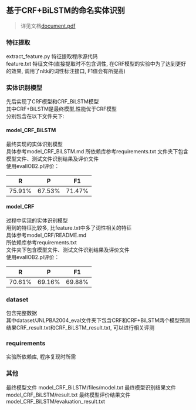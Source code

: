 
## 基于CRF+BiLSTM的命名实体识别
>详见文档[document.pdf](document.pdf)
### 特征提取
extract_feature.py 特征提取程序源代码  
feature.txt 特征文件(直接提取时不包含词性, 在CRF模型的实验中为了达到更好的效果, 调用了nltk的词性标注接口, F1值会有所提高)  

### 实体识别模型
先后实现了CRF模型和CRF_BiLSTM模型  
其中CRF+BiLSTM是最终模型,性能优于CRF模型  
分别包含在以下文件夹下:  

#### model_CRF_BiLSTM
最终实现的实体识别模型  
具体参考model_CRF_BiLSTM.md
所依赖库参考requirements.txt
文件夹下包含模型文件、测试文件识别结果及评价文件  
使用evalIOB2.pl评价：  

|    R   |    P   |   F1   |
| ------ | ------ | ------ |
| 75.91% | 67.53% | 71.47% |

#### model_CRF
过程中实现的实体识别模型  
用到的特征比较多, 比feature.txt中多了词性相关的特征  
具体参考model_CRF/README.md  
所依赖库参考requirements.txt  
文件夹下包含模型文件、测试文件识别结果及评价文件  
使用evalIOB2.pl评价：

|    R   |    P   |   F1   |
| ------ | ------ | ------ |
| 70.61% | 69.16% | 69.88% |  

### dataset
包含完整数据  
其中dataset/JNLPBA2004_eval文件夹下包含CRF和CRF+BiLSTM两个模型预测结果CRF_result.txt和CRF_BiLSTM_result.txt, 可以进行相关评测   

### requirements
实验所依赖库, 程序复现时所需  

### 其他
最终模型文件 model_CRF_BiLSTM/files/model.txt
最终模型识别结果文件 model_CRF_BiLSTM/result.txt
最终模型评价结果文件 model_CRF_BiLSTM/evaluation_result.txt
